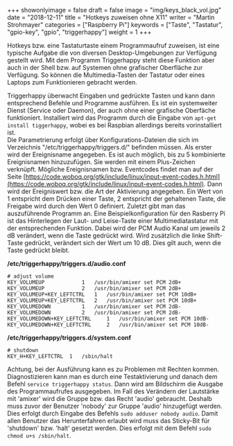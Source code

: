 +++
showonlyimage = false
draft = false
image = "img/keys_black_vol.jpg"
date = "2018-12-11"
title = "Hotkeys zuweisen ohne X11"
writer = "Martin Strohmayer"
categories = ["Raspberry Pi"] 
keywords = ["Taste", "Tastatur", "gpio-key", "gpio", "triggerhappy"]
weight = 1
+++


Hotkeys bzw. eine Tastaturtaste einem Programmaufruf zuweisen, ist eine typische Aufgabe die von diversen Desktop-Umgebungen zur Verfügung gestellt wird. Mit dem Programm Triggerhappy steht diese Funktion aber auch in der Shell bzw. auf Systemen ohne grafischer Oberfläche zur Verfügung. So können die Multimedia-Tasten der Tastatur oder eines Laptops zum Funktionieren gebracht werden.
<!--more-->


Triggerhappy überwacht Eingaben und gedrückte Tasten und kann dann entsprechend Befehle und Programme ausführen. Es ist ein systemweiter Dienst (Service oder Daemon), der auch ohne einer grafische Oberfäche funktioniert. Installiert wird das Programm durch die Eingabe von ``apt-get install tiggerhappy``, wobei es bei Raspbian allerdings bereits vorinstalliert ist.  
Die Parametrierung erfolgt über Konfigurations-Dateien die sich im Verzeichnis "/etc/triggerhappy/triggers.d/" befinden müssen. Als erster wird der Ereignisname angegeben. Es ist auch möglich, bis zu 5 kombinierte Ereignisnamen hinzuzufügen. Sie werden mit einem Plus-Zeichen verknüpft. Mögliche Ereignisnamen bzw. Eventcodes findet man auf der Seite [https://code.woboq.org/gtk/include/linux/input-event-codes.h.html](https://code.woboq.org/gtk/include/linux/input-event-codes.h.html). Dann wird der Ereigniswert bzw. die Art der Aktivierung angegeben. Ein Wert von 1 entspricht dem Drücken einer Taste, 2 entspricht der gehaltenen Taste, die Freigabe wird durch den Wert 0 definiert. Zuletzt gibt man das auszuführende Programm an.
Eine Beispielkonfiguration für den Rasberry Pi ist das Hinterlegen der Laut- und Leise-Taste einer Multimediatastatur mit der entsprechenden Funktion. Dabei wird der PCM Audio Kanal um jeweils 2 dB verändert, wenn die Taste gedrückt wird. Wird zusätzlich die linke Shift-Taste gedrückt, verändert sich der Wert um 10 dB. Dies gilt auch, wenn die Taste gedrückt bleibt.

**/etc/triggerhappy/triggers.d/audio.conf**
``` 
# adjust volume
KEY_VOLUMEUP			1	/usr/bin/amixer set PCM 2dB+
KEY_VOLUMEUP			2	/usr/bin/amixer set PCM 2dB+
KEY_VOLUMEUP+KEY_LEFTCTRL 	1	/usr/bin/amixer set PCM 10dB+
KEY_VOLUMEUP+KEY_LEFTCTRL 	2	/usr/bin/amixer set PCM 10dB+
KEY_VOLUMEDOWN			1	/usr/bin/amixer set PCM 2dB-
KEY_VOLUMEDOWN			2	/usr/bin/amixer set PCM 2dB-
KEY_VOLUMEDOWN+KEY_LEFTCTRL 	1	/usr/bin/amixer set PCM 10dB-
KEY_VOLUMEDOWN+KEY_LEFTCTRL 	2	/usr/bin/amixer set PCM 10dB-
```

**/etc/triggerhappy/triggers.d/system.conf**
``` 
# shutdown
KEY_H+KEY_LEFTCTRL 	1	/sbin/halt
``` 

Achtung, bei der Ausführung kann es zu Problemen mit Rechten kommen. Diagnostizieren kann man es durch eine Testaktivierung und danach dem Befehl ``service triggerhappy status``. Dann wird am Bildschirm die Ausgabe des Programmaufrufes ausgegeben. Im Fall des Verändern der Lautstärke mit 'amixer' wird die Gruppe bzw. das Recht 'audio' gebraucht. Deshalb muss zuvor der Benutzer 'nobody' zur Gruppe 'audio' hinzugefügt werden. Dies erfolgt durch Eingabe des Befehls ``sudo adduser nobody audio``.
Damit allen Benutzer das Herunterfahren erlaubt wird muss das Sticky-Bit für 'shutdown' bzw. 'halt' gesetzt werden. Dies erfolgt mit dem Befehl ``sudo chmod u+s /sbin/halt``.

